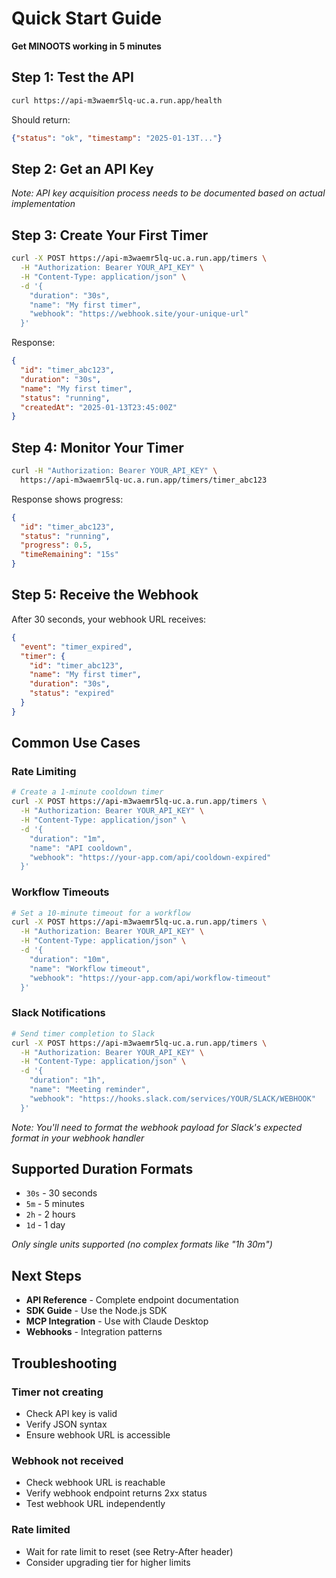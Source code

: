 # Quick Start Guide

**Get MINOOTS working in 5 minutes**

## Step 1: Test the API

```bash
curl https://api-m3waemr5lq-uc.a.run.app/health
```

Should return:
```json
{"status": "ok", "timestamp": "2025-01-13T..."}
```

## Step 2: Get an API Key

*Note: API key acquisition process needs to be documented based on actual implementation*

## Step 3: Create Your First Timer

```bash
curl -X POST https://api-m3waemr5lq-uc.a.run.app/timers \
  -H "Authorization: Bearer YOUR_API_KEY" \
  -H "Content-Type: application/json" \
  -d '{
    "duration": "30s",
    "name": "My first timer",
    "webhook": "https://webhook.site/your-unique-url"
  }'
```

Response:
```json
{
  "id": "timer_abc123",
  "duration": "30s",
  "name": "My first timer", 
  "status": "running",
  "createdAt": "2025-01-13T23:45:00Z"
}
```

## Step 4: Monitor Your Timer

```bash
curl -H "Authorization: Bearer YOUR_API_KEY" \
  https://api-m3waemr5lq-uc.a.run.app/timers/timer_abc123
```

Response shows progress:
```json
{
  "id": "timer_abc123",
  "status": "running",
  "progress": 0.5,
  "timeRemaining": "15s"
}
```

## Step 5: Receive the Webhook

After 30 seconds, your webhook URL receives:
```json
{
  "event": "timer_expired",
  "timer": {
    "id": "timer_abc123",
    "name": "My first timer",
    "duration": "30s",
    "status": "expired"
  }
}
```

## Common Use Cases

### Rate Limiting
```bash
# Create a 1-minute cooldown timer
curl -X POST https://api-m3waemr5lq-uc.a.run.app/timers \
  -H "Authorization: Bearer YOUR_API_KEY" \
  -H "Content-Type: application/json" \
  -d '{
    "duration": "1m",
    "name": "API cooldown",
    "webhook": "https://your-app.com/api/cooldown-expired"
  }'
```

### Workflow Timeouts
```bash
# Set a 10-minute timeout for a workflow
curl -X POST https://api-m3waemr5lq-uc.a.run.app/timers \
  -H "Authorization: Bearer YOUR_API_KEY" \
  -H "Content-Type: application/json" \
  -d '{
    "duration": "10m",
    "name": "Workflow timeout",
    "webhook": "https://your-app.com/api/workflow-timeout"
  }'
```

### Slack Notifications
```bash
# Send timer completion to Slack
curl -X POST https://api-m3waemr5lq-uc.a.run.app/timers \
  -H "Authorization: Bearer YOUR_API_KEY" \
  -H "Content-Type: application/json" \
  -d '{
    "duration": "1h",
    "name": "Meeting reminder",
    "webhook": "https://hooks.slack.com/services/YOUR/SLACK/WEBHOOK"
  }'
```

*Note: You'll need to format the webhook payload for Slack's expected format in your webhook handler*

## Supported Duration Formats

- `30s` - 30 seconds
- `5m` - 5 minutes
- `2h` - 2 hours  
- `1d` - 1 day

*Only single units supported (no complex formats like "1h 30m")*

## Next Steps

- **API Reference** - Complete endpoint documentation
- **SDK Guide** - Use the Node.js SDK
- **MCP Integration** - Use with Claude Desktop
- **Webhooks** - Integration patterns

## Troubleshooting

### Timer not creating
- Check API key is valid
- Verify JSON syntax
- Ensure webhook URL is accessible

### Webhook not received
- Check webhook URL is reachable
- Verify webhook endpoint returns 2xx status
- Test webhook URL independently

### Rate limited
- Wait for rate limit to reset (see Retry-After header)
- Consider upgrading tier for higher limits